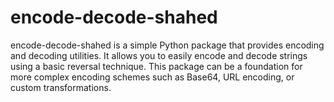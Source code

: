 # encode-decode-shahed
encode-decode-shahed is a simple Python package that provides encoding and decoding utilities. It allows you to easily encode and decode strings using a basic reversal technique. This package can be a foundation for more complex encoding schemes such as Base64, URL encoding, or custom transformations.
